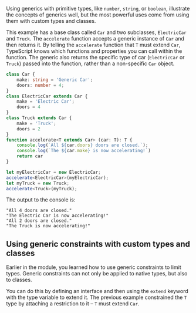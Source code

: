 Using generics with primitive types, like `number`, `string`, or `boolean`, illustrate the concepts of generics well, but the most powerful uses come from using them with custom types and classes.

This example has a base class called `Car` and two subclasses, `ElectricCar` and `Truck`. The `accelerate` function accepts a generic instance of `Car` and then returns it. By telling the `accelerate` function that `T` must extend `Car`, TypeScript knows which functions and properties you can call within the function. The generic also returns the specific type of car (`ElectricCar` or `Truck`) passed into the function, rather than a non-specific `Car` object.

```typescript
class Car {
    make: string = 'Generic Car';
    doors: number = 4;
}
class ElectricCar extends Car {
    make = 'Electric Car';
    doors = 4
}
class Truck extends Car {
    make = 'Truck';
    doors = 2
}
function accelerate<T extends Car> (car: T): T {
    console.log(`All ${car.doors} doors are closed.`);
    console.log(`The ${car.make} is now accelerating!`)
    return car
}

let myElectricCar = new ElectricCar;
accelerate<ElectricCar>(myElectricCar);
let myTruck = new Truck;
accelerate<Truck>(myTruck);
```

The output to the console is:

```console
"All 4 doors are closed."
"The Electric Car is now accelerating!"
"All 2 doors are closed."
"The Truck is now accelerating!"
```

## Using generic constraints with custom types and classes

Earlier in the module, you learned how to use generic constraints to limit types. Generic constraints can not only be applied to native types, but also to classes.

You can do this by defining an interface and then using the `extend` keyword with the type variable to extend it. The previous example constrained the `T` type by attaching a restriction to it – `T` must extend `Car`.
